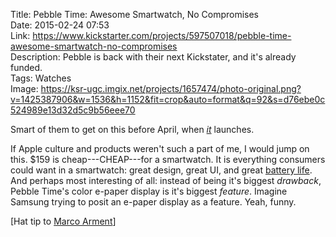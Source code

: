Title: Pebble Time: Awesome Smartwatch, No Compromises  
Date: 2015-02-24 07:53  
Link: https://www.kickstarter.com/projects/597507018/pebble-time-awesome-smartwatch-no-compromises  
Description: Pebble is back with their next Kickstater, and it's already funded.  
Tags: Watches  
Image: https://ksr-ugc.imgix.net/projects/1657474/photo-original.png?v=1425387906&w=1536&h=1152&fit=crop&auto=format&q=92&s=d76ebe0c524989e13d32d5c9b56eee70  

Smart of them to get on this before April, when [*it*][9to5mac] launches. 

If Apple culture and products weren't such a part of me, I would jump on this. $159 is cheap---CHEAP---for a smartwatch. It is everything consumers could want in a smartwatch: great design, great UI, and great [battery life][daringfireball]. And perhaps most interesting of all: instead of being it's biggest *drawback*, Pebble Time's color e-paper display is it's biggest *feature*. Imagine Samsung trying to posit an e-paper display as a feature. Yeah, funny. 

[Hat tip to [Marco Arment][twitter]]

[9to5mac]: http://9to5mac.com/2015/01/27/apple-watch-ships-in-april/ "9to5Mac reporting that Apple Watch will ship in April 2015"
[daringfireball]: http://daringfireball.net/linked/2015/02/23/mims-battery-life "John Gruber linking to a piece discussing better battery life versus product thinness"
[twitter]: https://twitter.com/marcoarment/status/570239973334622208 "Tweet that inspired this post"